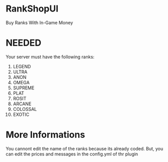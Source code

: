 # RankShopUI
Buy Ranks With In-Game Money

# NEEDED

Your server must have the following ranks:

1. LEGEND
2. ULTRA
3. ANON
4. OMEGA
5. SUPREME 
6. PLAT 
7. ROSIT
8. ARCANE
9. COLOSSAL
10. EXOTIC

# More Informations

You cannont edit the name of the ranks because its already coded. But, you can edit the prices and messages in the config.yml of thr plugin

